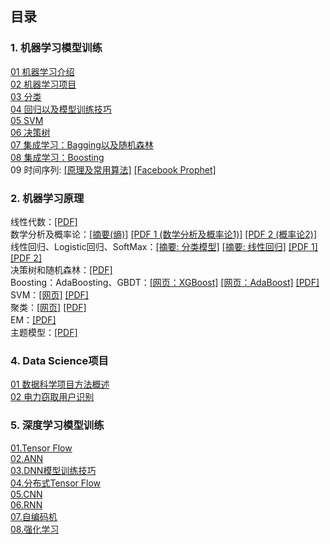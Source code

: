 ## 目录

### 1. 机器学习模型训练<br/>

[01 机器学习介绍](machine_learning_notes/01_introduction.md)<br/>
[02 机器学习项目](machine_learning_notes/02_machine_learning_project.md)<br/>
[03 分类](machine_learning_notes/03_classification.md)<br/>
[04 回归以及模型训练技巧](machine_learning_notes/04_model_training_and_linear_regression.md)<br/>
[05 SVM](machine_learning_notes/05_svm.md)<br/>
[06 决策树](machine_learning_notes/06_decision_tree.md)<br/>
[07 集成学习：Bagging以及随机森林](machine_learning_notes/07_ensembled_learning_bagging_random_forest.md)<br/>
[08 集成学习：Boosting](machine_learning_notes/08_ensembled_learning_boosting.md)<br/>
09 时间序列: [\[原理及常用算法\]](https://www.kaggle.com/fangkun119/learn-time-series-analysis-in-python) [\[Facebook Prophet\]](https://www.kaggle.com/fangkun119/topic-9-part-2-time-series-with-facebook-prophet)

### 2. 机器学习原理<br/>

线性代数：[\[PDF\]](https://github.com/fangkun119/MLTheoryNotes/blob/master/notes/Linear_Algebra.pdf)<br/>
数学分析及概率论：[\[摘要(熵)\]](theory_note/Appendix_01_entropy.md) [\[PDF 1 (数学分析及概率论1)\]](https://github.com/fangkun119/MLTheoryNotes/blob/master/notes/Mathematics_Analysis_and_Probability_Theory_1.pdf) [\[PDF 2 (概率论2)\]](https://github.com/fangkun119/MLTheoryNotes/blob/master/notes/Probability_Theory_2.pdf) <br/>
线性回归、Logistic回归、SoftMax：[\[摘要: 分类模型\]](theory_note/Appendix_02_classification_algorithms.md) [\[摘要: 线性回归\]](theory_note/Appendix_03_linear_regression.md) [\[PDF 1\]](https://github.com/fangkun119/MLTheoryNotes/blob/master/notes/Linear_Regression_Logistic_Regression_and_SoftMax_1.pdf) [\[PDF 2\]](https://github.com/fangkun119/MLTheoryNotes/blob/master/notes/Linear_Regression_Logistic_Regression_and_SoftMax_2.pdf)<br/>
决策树和随机森林：[\[PDF\]](https://github.com/fangkun119/MLTheoryNotes/blob/master/notes/Tree_and_Forest.pdf)<br/>
Boosting：AdaBoosting、GBDT：[\[网页：XGBoost\]](theory_note/Appendix_05_xgboost.md) [\[网页：AdaBoost\]](theory_note/Appendix_06_adaboost.md)  [\[PDF\]](https://github.com/fangkun119/MLTheoryNotes/blob/master/notes/Boosting_AdaBoosting_GBDT.pdf)<br/>
SVM：[\[网页\]](theory_note/Appendix_04_svm.md) [\[PDF\]](https://github.com/fangkun119/MLTheoryNotes/blob/master/notes/SVM.pdf)<br/>
聚类：[\[网页\]](theory_note/Appendix_07_clustering.md) [\[PDF\]](https://github.com/fangkun119/MLTheoryNotes/blob/master/notes/Clustering_Algorithms.pdf)<br/>
EM：[\[PDF\]](https://github.com/fangkun119/MLTheoryNotes/blob/master/notes/EM.pdf)<br/>
主题模型：[\[PDF\]](https://github.com/fangkun119/MLTheoryNotes/blob/master/notes/Topic_Model.pdf)<br/>


### 4. Data Science项目<br/>

[01 数据科学项目方法概述](./data_science_project_notes/01_data_science_project.md)<br/>
[02 电力窃取用户识别](./data_science_project_notes/02_electric_power_stealing_user_identification.md)


### 5. 深度学习模型训练<br/>
[01.Tensor Flow](deep_learning_notes/10_hands_on_tensorflow.md)<br/>
[02.ANN](deep_learning_notes/11_ann.md)<br/>
[03.DNN模型训练技巧](deep_learning_notes/12_dnn_train_skills.md)<br/>
[04.分布式Tensor Flow](deep_learning_notes/13_distributed_tensorflow.md)<br/>
[05.CNN](deep_learning_notes/14_cnn.md)<br/>
[06.RNN](deep_learning_notes/15_rnn.md)<br/>
[07.自编码机](deep_learning_notes/16_auto_encoder.md)<br/>
[08.强化学习](deep_learning_notes/17_reinforcement_learning.md)<br/>
